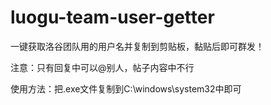 # luogu-team-user-getter

一键获取洛谷团队用的用户名并复制到剪贴板，黏贴后即可群发！

注意：只有回复中可以@别人，帖子内容中不行

使用方法：把.exe文件复制到C:\windows\system32中即可

